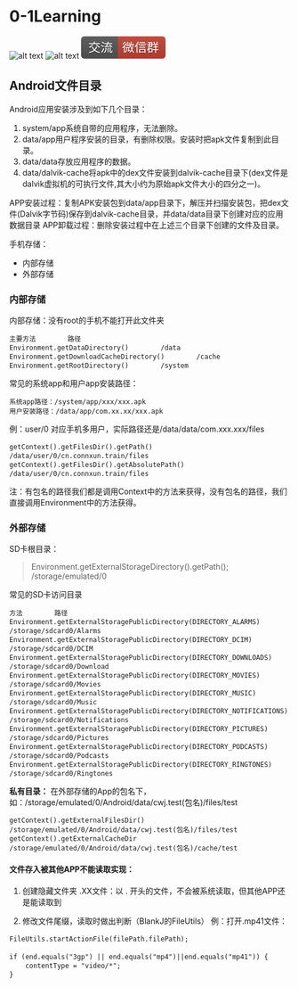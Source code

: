 # 0-1Learning

![alt text](../../static/common/svg/luoxiaosheng.svg "公众号")
![alt text](../../static/common/svg/luoxiaosheng_learning.svg "学习")
![alt text](../../static/common/svg/luoxiaosheng_wechat.svg "微信")


## Android文件目录

Android应用安装涉及到如下几个目录：
 
1. system/app系统自带的应用程序，无法删除。
2. data/app用户程序安装的目录，有删除权限。安装时把apk文件复制到此目录。
3. data/data存放应用程序的数据。
4. data/dalvik-cache将apk中的dex文件安装到dalvik-cache目录下(dex文件是dalvik虚拟机的可执行文件,其大小约为原始apk文件大小的四分之一)。
 
APP安装过程：复制APK安装包到data/app目录下，解压并扫描安装包，把dex文件(Dalvik字节码)保存到dalvik-cache目录，并data/data目录下创建对应的应用数据目录
APP卸载过程：删除安装过程中在上述三个目录下创建的文件及目录。

手机存储：
- 内部存储
- 外部存储
 
### 内部存储 
内部存储：没有root的手机不能打开此文件夹
```
主要方法        路径
Environment.getDataDirectory()        /data
Environment.getDownloadCacheDirectory()        /cache
Environment.getRootDirectory()        /system
```
常见的系统app和用户app安装路径：
```
系统app路径：/system/app/xxx/xxx.apk
用户安装路径：/data/app/com.xx.xx/xxx.apk
```
例：user/0 对应手机多用户，实际路径还是/data/data/com.xxx.xxx/files
```
getContext().getFilesDir().getPath()        /data/user/0/cn.connxun.train/files
getContext().getFilesDir().getAbsolutePath()        /data/user/0/cn.connxun.train/files
```
注：有包名的路径我们都是调用Context中的方法来获得，没有包名的路径，我们直接调用Environment中的方法获得。
 
### 外部存储
SD卡根目录：
> Environment.getExternalStorageDirectory().getPath();  /storage/emulated/0

常见的SD卡访问目录
```
方法        路径
Environment.getExternalStoragePublicDirectory(DIRECTORY_ALARMS)        /storage/sdcard0/Alarms
Environment.getExternalStoragePublicDirectory(DIRECTORY_DCIM)        /storage/sdcard0/DCIM
Environment.getExternalStoragePublicDirectory(DIRECTORY_DOWNLOADS)        /storage/sdcard0/Download
Environment.getExternalStoragePublicDirectory(DIRECTORY_MOVIES)        /storage/sdcard0/Movies
Environment.getExternalStoragePublicDirectory(DIRECTORY_MUSIC)        /storage/sdcard0/Music
Environment.getExternalStoragePublicDirectory(DIRECTORY_NOTIFICATIONS)        /storage/sdcard0/Notifications
Environment.getExternalStoragePublicDirectory(DIRECTORY_PICTURES)        /storage/sdcard0/Pictures
Environment.getExternalStoragePublicDirectory(DIRECTORY_PODCASTS)        /storage/sdcard0/Podcasts
Environment.getExternalStoragePublicDirectory(DIRECTORY_RINGTONES)        /storage/sdcard0/Ringtones
```
 
**私有目录：**
在外部存储的App的包名下，如：/storage/emulated/0/Android/data/cwj.test(包名)/files/test
```
getContext().getExternalFilesDir()        /storage/emulated/0/Android/data/cwj.test(包名)/files/test
getContext().getExternalCacheDir        /storage/emulated/0/Android/data/cwj.test(包名)/cache/test
```

#### 文件存入被其他APP不能读取实现：
1. 创建隐藏文件夹
.XX文件：以 . 开头的文件，不会被系统读取，但其他APP还是能读取到
 
2. 修改文件尾缀，读取时做出判断（BlankJ的FileUtils）
例：打开.mp41文件：
```
FileUtils.startActionFile(filePath.filePath);
 
if (end.equals("3gp") || end.equals("mp4")||end.equals("mp41")) {
    contentType = "video/*";
}
```